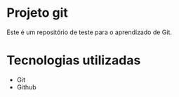 # Projeto git

Este é um repositório de teste para o aprendizado de Git.

# Tecnologias utilizadas

- Git
- Github
